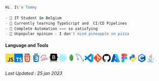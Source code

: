 ```typescript
Hi, I\'m Tommy 

- 🏦 IT Student in Belgium
- 🧠 Currently learning TypeScript and  CI/CD Pipelines
- 💬 Complete Automation === so satisfying
- 🍕 Unpopular opinion : I don't mind pineapple on pizza
```

#### Language and Tools

<!--Web Frontend-->
<img align="left" width="28px" src="https://raw.githubusercontent.com/devicons/devicon/1119b9f84c0290e0f0b38982099a2bd027a48bf1/icons/javascript/javascript-original.svg" alt="javascript"/>
<img align="left" width="28px" src="https://raw.githubusercontent.com/devicons/devicon/1119b9f84c0290e0f0b38982099a2bd027a48bf1/icons/typescript/typescript-original.svg" alt="typescript"/>
<img align="left" width="28px" src="https://raw.githubusercontent.com/devicons/devicon/master/icons/html5/html5-original-wordmark.svg" alt="html5"/>  
<img align="left" width="28px" src="https://raw.githubusercontent.com/devicons/devicon/master/icons/css3/css3-original-wordmark.svg" alt="css3"/>
<img align="left" width="28px" src="https://raw.githubusercontent.com/devicons/devicon/1119b9f84c0290e0f0b38982099a2bd027a48bf1/icons/sass/sass-original.svg" alt="sass"/>
<img align="left" width="28px" src="https://raw.githubusercontent.com/devicons/devicon/master/icons/bootstrap/bootstrap-plain-wordmark.svg" alt="bootstrap" />
<img align="left" width="28px" src="https://raw.githubusercontent.com/devicons/devicon/1119b9f84c0290e0f0b38982099a2bd027a48bf1/icons/react/react-original.svg" alt="css3"/>

<!--Databases-->
<img align="left" width="28px" src="https://raw.githubusercontent.com/devicons/devicon/1119b9f84c0290e0f0b38982099a2bd027a48bf1/icons/mongodb/mongodb-original.svg" alt="mongodb"/>
<img align="left" width="28px" src="https://raw.githubusercontent.com/devicons/devicon/1119b9f84c0290e0f0b38982099a2bd027a48bf1/icons/mysql/mysql-original.svg" alt="mysql"/>

<!--Tools-->
<img align="left" width="28px" src="https://raw.githubusercontent.com/devicons/devicon/1119b9f84c0290e0f0b38982099a2bd027a48bf1/icons/vscode/vscode-original.svg" alt="vscode"/>
<img align="left" width="28px" src="https://raw.githubusercontent.com/devicons/devicon/1119b9f84c0290e0f0b38982099a2bd027a48bf1/icons/git/git-original.svg" alt="git"/>
<img align="left" width="28px" src="https://raw.githubusercontent.com/devicons/devicon/1119b9f84c0290e0f0b38982099a2bd027a48bf1/icons/github/github-original.svg" alt="github"/>
<img align="left" width="28px" src="https://raw.githubusercontent.com/devicons/devicon/1119b9f84c0290e0f0b38982099a2bd027a48bf1/icons/azure/azure-original.svg" alt="azure"/>
<img align="left" width="28px" src="https://raw.githubusercontent.com/devicons/devicon/1119b9f84c0290e0f0b38982099a2bd027a48bf1/icons/figma/figma-original.svg" alt="figma"/>

<!--Programming-->
<img align="left" width="28px" src="https://raw.githubusercontent.com/devicons/devicon/master/icons/python/python-original.svg" alt="python" />
<img align="left" width="28px"  src="https://raw.githubusercontent.com/devicons/devicon/master/icons/c/c-original.svg" alt="c"/> 
<img align="left" width="28px" src="https://raw.githubusercontent.com/devicons/devicon/master/icons/java/java-original.svg" alt="java" />

<br/>
<br/>
  
###### Last Updated : 25 jan 2023</footer>
